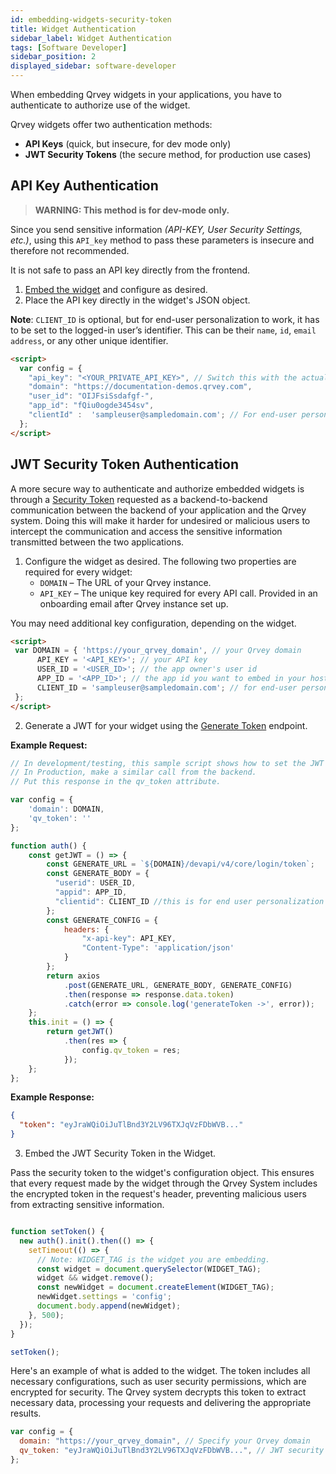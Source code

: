 ```yaml
---
id: embedding-widgets-security-token
title: Widget Authentication
sidebar_label: Widget Authentication
tags: [Software Developer]
sidebar_position: 2
displayed_sidebar: software-developer
---
```

<div style={{textAlign: "justify"}}>

When embedding Qrvey widgets in your applications, you have to authenticate to authorize use of the widget. 

Qrvey widgets offer two authentication methods:

- **API Keys** (quick, but insecure, for dev mode only)
- **JWT Security Tokens** (the secure method, for production use cases)

## API Key Authentication

> **WARNING: This method is for dev-mode only.**

Since you send sensitive information *(API-KEY, User Security Settings, etc.)*, using this `API_key` method to pass these parameters is insecure and therefore not recommended.

It is not safe to pass an API key directly from the frontend.

1. [Embed the widget](./overview-of-embedding-and-widgets#how-to-embed-a-widget) and configure as desired.
2. Place the API key directly in the widget's JSON object.

  **Note**: `CLIENT_ID` is optional, but for end-user personalization to work, it has to be set to the logged-in user’s identifier. This can be their `name`, `id`, `email address`, or any other unique identifier.

```html
<script>
  var config = {
    "api_key": "<YOUR_PRIVATE_API_KEY>", // Switch this with the actual API key.
    "domain": "https://documentation-demos.qrvey.com", 
    "user_id": "OIJFsiSsdafgf-",
    "app_id": "fQiu0ogde3454sv",
    "clientId" :  'sampleuser@sampledomain.com'; // For end-user personalization
  };
</script>
```

## JWT Security Token Authentication

A more secure way to authenticate and authorize embedded widgets is through a <a href="https://tools.ietf.org/html/rfc6749#section-1.4" target="_blank">Security Token</a> requested as a backend-to-backend communication between the backend of your application and the Qrvey system. Doing this will make it harder for undesired or malicious users to intercept the communication and access the sensitive information transmitted between the two applications.

1. Configure the widget as desired. The following two properties are required for every widget:
    - `DOMAIN` – The URL of your Qrvey instance.
    - `API_KEY` – The unique key required for every API call. Provided in an onboarding email after Qrvey instance set up.
  
  You may need additional key configuration, depending on the widget.
  

  ```html
  <script>
   var DOMAIN = { 'https://your_qrvey_domain', // your Qrvey domain
        API_KEY = '<API_KEY>'; // your API key
        USER_ID = '<USER_ID>'; // the app owner's user id
        APP_ID = '<APP_ID>'; // the app id you want to embed in your host application
        CLIENT_ID = 'sampleuser@sampledomain.com'; // for end-user personalization
   };
  </script>
  ```

2. Generate a JWT for your widget using the <a href="https://qrvey.stoplight.io/docs/qrvey-api-doc/ff0303fef339a-generate-token-for-creators" target="_blank">Generate Token</a> endpoint.

  **Example Request:**

  ```js
  // In development/testing, this sample script shows how to set the JWT Security Token from the frontend.
  // In Production, make a similar call from the backend.
  // Put this response in the qv_token attribute.

  var config = {
      'domain': DOMAIN,
      'qv_token': '' 
  };
 
  function auth() {
      const getJWT = () => {
          const GENERATE_URL = `${DOMAIN}/devapi/v4/core/login/token`;
          const GENERATE_BODY = {
            "userid": USER_ID,
            "appid": APP_ID,
            "clientid": CLIENT_ID //this is for end user personalization
          };
          const GENERATE_CONFIG = {
              headers: {
                  "x-api-key": API_KEY,
                  "Content-Type": 'application/json'
              }
          };
          return axios
              .post(GENERATE_URL, GENERATE_BODY, GENERATE_CONFIG)
              .then(response => response.data.token)
              .catch(error => console.log('generateToken ->', error));
      };
      this.init = () => {
          return getJWT()
              .then(res => {
                  config.qv_token = res;
              });
      };
  };
  ```

  **Example Response:**

  ```json
  {
    "token": "eyJraWQiOiJuTlBnd3Y2LV96TXJqVzFDbWVB..."
  }
  ```
  

3. Embed the JWT Security Token in the Widget.

  Pass the security token to the widget's configuration object. This ensures that every request made by the widget through the Qrvey System includes the encrypted token in the request's header, preventing malicious users from extracting sensitive information.

  ```js

  function setToken() {
    new auth().init().then(() => {
      setTimeout(() => {
        // Note: WIDGET_TAG is the widget you are embedding.
        const widget = document.querySelector(WIDGET_TAG);
        widget && widget.remove();
        const newWidget = document.createElement(WIDGET_TAG);
        newWidget.settings = 'config';
        document.body.append(newWidget);
      }, 500);
    });
  }

  setToken();

  ```

  Here's an example of what is added to the widget. The token includes all necessary configurations, such as user security permissions, which are encrypted for security. The Qrvey system decrypts this token to extract necessary data, processing your requests and delivering the appropriate results.

  ```js
  var config = {
    domain: "https://your_qrvey_domain", // Specify your Qrvey domain
    qv_token: "eyJraWQiOiJuTlBnd3Y2LV96TXJqVzFDbWVB...", // JWT security token
  };
  ```

</div>

